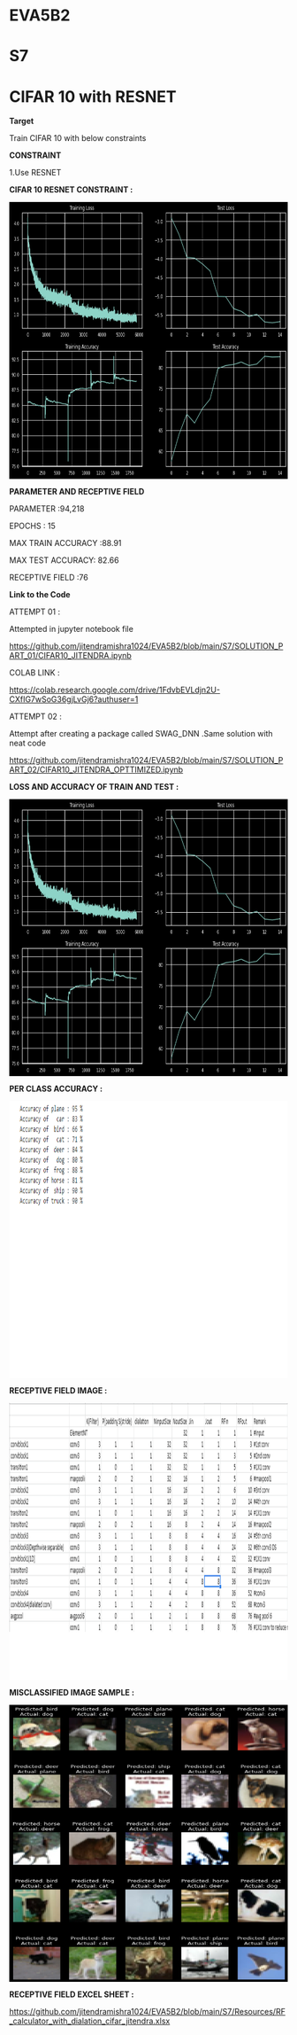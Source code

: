 # EVA5B2



# S7

# CIFAR 10 with RESNET

**Target**

Train CIFAR 10 with below constraints

**CONSTRAINT**

1.Use RESNET 

**CIFAR 10 RESNET CONSTRAINT  :**

<a href="url"><img src="https://github.com/jitendramishra1024/EVA5B2/blob/main/S7/Resources/TRAIN_TEST_ACC_LOSS.png" align="center" height="500" width="600" ></a>


**PARAMETER AND RECEPTIVE FIELD**

PARAMETER :94,218 

EPOCHS : 15 

MAX TRAIN ACCURACY :88.91

MAX TEST ACCURACY: 82.66

RECEPTIVE FIELD  :76 

**Link to the Code**

ATTEMPT 01 :

Attempted in jupyter notebook file 

https://github.com/jitendramishra1024/EVA5B2/blob/main/S7/SOLUTION_PART_01/CIFAR10_JITENDRA.ipynb

COLAB LINK :

https://colab.research.google.com/drive/1FdvbEVLdjn2U-CXfIG7wSoG36gjLvGj6?authuser=1


ATTEMPT 02 :

Attempt after creating a package called SWAG_DNN .Same solution with neat code 

https://github.com/jitendramishra1024/EVA5B2/blob/main/S7/SOLUTION_PART_02/CIFAR10_JITENDRA_OPTTIMIZED.ipynb

**LOSS AND ACCURACY OF TRAIN AND TEST  :**

<a href="url"><img src="https://github.com/jitendramishra1024/EVA5B2/blob/main/S7/Resources/TRAIN_TEST_ACC_LOSS.png" align="center" height="500" width="600" ></a>

**PER CLASS ACCURACY :**

<a href="url"><img src="https://github.com/jitendramishra1024/EVA5B2/blob/main/S7/Resources/PER_CLASS_ACCURACY.bmp" align="center" height="500" width="600" ></a>

**RECEPTIVE FIELD IMAGE :**

<a href="url"><img src="https://github.com/jitendramishra1024/EVA5B2/blob/main/S7/Resources/RF_CALCULATION.bmp" align="center" height="500" width="600" ></a>

**MISCLASSIFIED IMAGE SAMPLE :**

<a href="url"><img src="https://github.com/jitendramishra1024/EVA5B2/blob/main/S7/Resources/MISCLASSIFIED_IMAGE.png" align="center" height="500" width="600" ></a>

**RECEPTIVE FIELD EXCEL SHEET :**

https://github.com/jitendramishra1024/EVA5B2/blob/main/S7/Resources/RF_calculator_with_dialation_cifar_jitendra.xlsx
